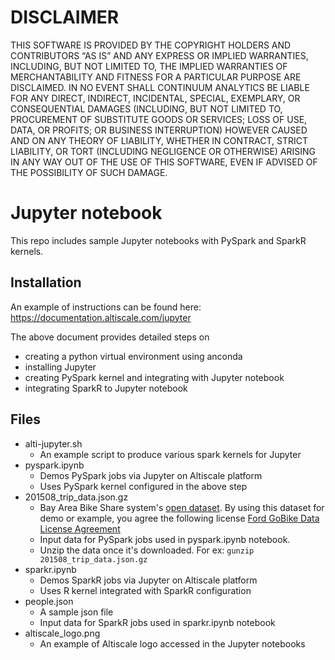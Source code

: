 DISCLAIMER
==========
THIS SOFTWARE IS PROVIDED BY THE COPYRIGHT HOLDERS AND CONTRIBUTORS “AS IS” AND ANY EXPRESS OR IMPLIED WARRANTIES, INCLUDING, BUT NOT LIMITED TO, THE IMPLIED WARRANTIES OF MERCHANTABILITY AND FITNESS FOR A PARTICULAR PURPOSE ARE DISCLAIMED. IN NO EVENT SHALL CONTINUUM ANALYTICS BE LIABLE FOR ANY DIRECT, INDIRECT, INCIDENTAL, SPECIAL, EXEMPLARY, OR CONSEQUENTIAL DAMAGES (INCLUDING, BUT NOT LIMITED TO, PROCUREMENT OF SUBSTITUTE GOODS OR SERVICES; LOSS OF USE, DATA, OR PROFITS; OR BUSINESS INTERRUPTION) HOWEVER CAUSED AND ON ANY THEORY OF LIABILITY, WHETHER IN CONTRACT, STRICT LIABILITY, OR TORT (INCLUDING NEGLIGENCE OR OTHERWISE) ARISING IN ANY WAY OUT OF THE USE OF THIS SOFTWARE, EVEN IF ADVISED OF THE POSSIBILITY OF SUCH DAMAGE.

# Jupyter notebook

This repo includes sample Jupyter notebooks with PySpark and SparkR kernels.

## Installation

An example of instructions can be found here:
https://documentation.altiscale.com/jupyter

The above document provides detailed steps on
* creating a python virtual environment using anconda
* installing Jupyter 
* creating PySpark kernel and integrating with Jupyter notebook
* integrating SparkR to Jupyter notebook

## Files

- alti-jupyter.sh
  - An example script to produce various spark kernels for Jupyter
- pyspark.ipynb 
  - Demos PySpark jobs via Jupyter on Altiscale platform
  - Uses PySpark kernel configured in the above step
- 201508_trip_data.json.gz 
  - Bay Area Bike Share system's [open dataset](http://www.bayareabikeshare.com/open-data).
    By using this dataset for demo or example, you agree the following license [Ford GoBike Data License Agreement](https://assets.fordgobike.com/data-license-agreement.html)
  - Input data for PySpark jobs used in pyspark.ipynb notebook. 
  - Unzip the data once it's downloaded. For ex: ``gunzip 201508_trip_data.json.gz``
- sparkr.ipynb 
  - Demos SparkR jobs via Jupyter on Altiscale platform
  - Uses R kernel integrated with SparkR configuration
- people.json 
  - A sample json file
  - Input data for SparkR jobs used in sparkr.ipynb notebook
- altiscale_logo.png 
  - An example of Altiscale logo accessed in the Jupyter notebooks

